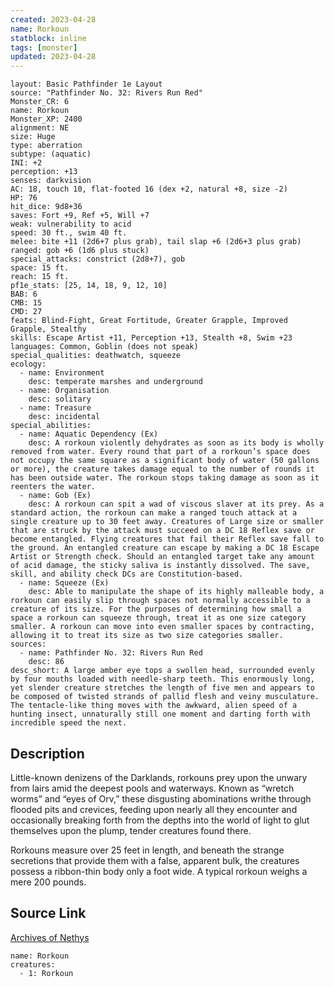 ```yaml
---
created: 2023-04-28
name: Rorkoun
statblock: inline
tags: [monster]
updated: 2023-04-28
---
```

```statblock
layout: Basic Pathfinder 1e Layout
source: "Pathfinder No. 32: Rivers Run Red"
Monster_CR: 6
name: Rorkoun
Monster_XP: 2400
alignment: NE
size: Huge
type: aberration
subtype: (aquatic)
INI: +2
perception: +13
senses: darkvision
AC: 18, touch 10, flat-footed 16 (dex +2, natural +8, size -2)
HP: 76
hit_dice: 9d8+36
saves: Fort +9, Ref +5, Will +7
weak: vulnerability to acid
speed: 30 ft., swim 40 ft.
melee: bite +11 (2d6+7 plus grab), tail slap +6 (2d6+3 plus grab)
ranged: gob +6 (1d6 plus stuck)
special_attacks: constrict (2d8+7), gob
space: 15 ft.
reach: 15 ft.
pf1e_stats: [25, 14, 18, 9, 12, 10]
BAB: 6
CMB: 15
CMD: 27
feats: Blind-Fight, Great Fortitude, Greater Grapple, Improved Grapple, Stealthy
skills: Escape Artist +11, Perception +13, Stealth +8, Swim +23
languages: Common, Goblin (does not speak)
special_qualities: deathwatch, squeeze
ecology:
  - name: Environment
    desc: temperate marshes and underground
  - name: Organisation
    desc: solitary
  - name: Treasure
    desc: incidental
special_abilities:
  - name: Aquatic Dependency (Ex)
    desc: A rorkoun violently dehydrates as soon as its body is wholly removed from water. Every round that part of a rorkoun’s space does not occupy the same square as a significant body of water (50 gallons or more), the creature takes damage equal to the number of rounds it has been outside water. The rorkoun stops taking damage as soon as it reenters the water.
  - name: Gob (Ex)
    desc: A rorkoun can spit a wad of viscous slaver at its prey. As a standard action, the rorkoun can make a ranged touch attack at a single creature up to 30 feet away. Creatures of Large size or smaller that are struck by the attack must succeed on a DC 18 Reflex save or become entangled. Flying creatures that fail their Reflex save fall to the ground. An entangled creature can escape by making a DC 18 Escape Artist or Strength check. Should an entangled target take any amount of acid damage, the sticky saliva is instantly dissolved. The save, skill, and ability check DCs are Constitution-based.
  - name: Squeeze (Ex)
    desc: Able to manipulate the shape of its highly malleable body, a rorkoun can easily slip through spaces not normally accessible to a creature of its size. For the purposes of determining how small a space a rorkoun can squeeze through, treat it as one size category smaller. A rorkoun can move into even smaller spaces by contracting, allowing it to treat its size as two size categories smaller.
sources:
  - name: Pathfinder No. 32: Rivers Run Red
    desc: 86
desc_short: A large amber eye tops a swollen head, surrounded evenly by four mouths loaded with needle-sharp teeth. This enormously long, yet slender creature stretches the length of five men and appears to be composed of twisted strands of pallid flesh and veiny musculature. The tentacle-like thing moves with the awkward, alien speed of a hunting insect, unnaturally still one moment and darting forth with incredible speed the next.
```
## Description
Little-known denizens of the Darklands, rorkouns prey upon the unwary from lairs amid the deepest pools and waterways. Known as “wretch worms” and “eyes of Orv,” these disgusting abominations writhe through flooded pits and crevices, feeding upon nearly all they encounter and occasionally breaking forth from the depths into the world of light to glut themselves upon the plump, tender creatures found there.

Rorkouns measure over 25 feet in length, and beneath the strange secretions that provide them with a false, apparent bulk, the creatures possess a ribbon-thin body only a foot wide. A typical rorkoun weighs a mere 200 pounds.
## Source Link
[Archives of Nethys](https://aonprd.com/MonsterDisplay.aspx?ItemName=Rorkoun)
```encounter-table
name: Rorkoun
creatures:
  - 1: Rorkoun
```
